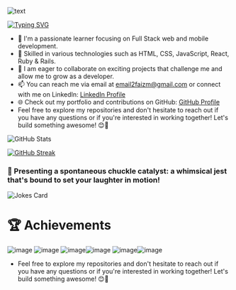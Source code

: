 ![text](https://github.com/the-faizmohammad/the-faizmohammad/assets/134736318/1eec2f6d-db27-4ce9-98dc-993524db4bd3)

[![Typing SVG](https://readme-typing-svg.demolab.com/?lines=I+'m+curious+to+learn;passion+to+create)](https://git.io/typing-svg)

- 🌱 I'm a passionate learner focusing on Full Stack web and mobile development.
- 💼 Skilled in various technologies such as HTML, CSS, JavaScript, React, Ruby &  Rails.
- 💞️ I am eager to collaborate on exciting projects that challenge me and allow me to grow as a developer.
- 📫 You can reach me via email at [email2faizm@gmail.com](mailto:email2faizm@gmail.com) or connect with me on LinkedIn: [LinkedIn Profile](https://www.linkedin.com/in/faiz-mohammad-967354142/)
- 🌐 Check out my portfolio and contributions on GitHub: [GitHub Profile](https://github.com/the-faizmohammad)
- Feel free to explore my repositories and don't hesitate to reach out if you have any questions or if you're interested in working together! Let's build something awesome! 😊🚀

![GitHub Stats](https://github-readme-stats.vercel.app/api?username=the-faizmohammad&show_icons=true&theme=theme_name) 

[![GitHub Streak](https://github-readme-streak-stats.herokuapp.com?user=the-faizmohammad&theme=blueberry&date_format=M%20j%5B%2C%20Y%5D)](https://git.io/streak-stats)

### 🎉 Presenting a spontaneous chuckle catalyst: a whimsical jest that's bound to set your laughter in motion!
![Jokes Card](https://readme-jokes.vercel.app/api) 
# 🏆 Achievements



![image](https://github.com/the-faizmohammad/the-faizmohammad/assets/134736318/e7dd7f85-fd0e-4805-b290-a3922e215130) ![image](https://github.com/the-faizmohammad/the-faizmohammad/assets/134736318/2d75568f-506c-4e54-bec3-944d78c2184b) ![image](https://github.com/the-faizmohammad/the-faizmohammad/assets/134736318/63646f1e-6efe-4bef-822a-62d43d9134a8)![image](https://github.com/the-faizmohammad/the-faizmohammad/assets/134736318/a0ebcf6f-3a8c-4c26-b1fd-48b087ed5c8f) ![image](https://github.com/the-faizmohammad/the-faizmohammad/assets/134736318/b217a77d-1505-42aa-8852-2f941e84d1ed)![image](https://github.com/the-faizmohammad/the-faizmohammad/assets/134736318/f635014a-0980-459c-931a-909af1412b28)


- Feel free to explore my repositories and don't hesitate to reach out if you have any questions or if you're interested in working together! Let's build something awesome! 😊🚀

